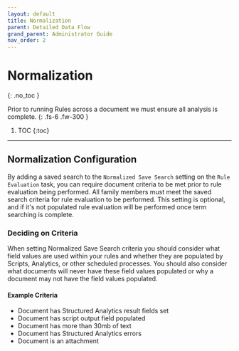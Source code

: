 ```yaml
---
layout: default
title: Normalization
parent: Detailed Data Flow
grand_parent: Administrator Guide
nav_order: 2
---
```


# Normalization
{: .no_toc }


Prior to running Rules across a document we must ensure all analysis is complete.
{: .fs-6 .fw-300 }

1. TOC
{:toc}

---
## Normalization Configuration
By adding a saved search to the `Normalized Save Search` setting on the `Rule Evaluation` task, you can require document criteria to be met prior to rule evaluation being performed. All family members must meet the saved search criteria for rule evaluation to be performed. This setting is optional, and if it's not populated rule evaluation will be performed once term searching is complete.

### Deciding on Criteria
When setting Normalized Save Search criteria you should consider what field values are used within your rules and whether they are populated by Scripts, Analytics, or other scheduled processes. You should also consider what documents will never have these field values populated or why a document may not have the field values populated.

#### Example Criteria
-   Document has Structured Analytics result fields set
-   Document has script output field populated
-   Document has more than 30mb of text
-   Document has Structured Analytics errors
-   Document is an attachment
